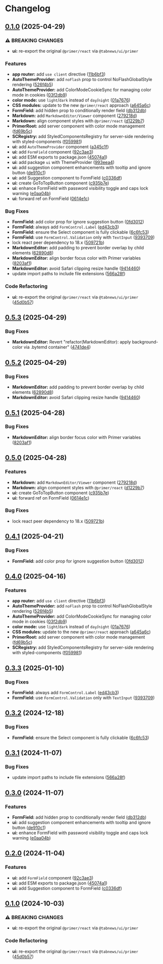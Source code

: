 # Changelog

## [0.1.0](https://github.com/aprendendofelipe/tabnews/compare/ui-v0.5.3...ui-v0.1.0) (2025-04-29)


### ⚠ BREAKING CHANGES

* **ui:** re-export the original `@primer/react` via `@tabnews/ui/primer`

### Features

* **app router:** add `use client` directive ([11b6bf3](https://github.com/aprendendofelipe/tabnews/commit/11b6bf394165bcf10bba727b9900f683b38e5151))
* **AutoThemeProvider:** add `noFlash` prop to control NoFlashGlobalStyle rendering ([526f4b5](https://github.com/aprendendofelipe/tabnews/commit/526f4b582860efea30ff1038d85e809deef97228))
* **AutoThemeProvider:** add ColorModeCookieSync for managing color mode in cookies ([03f2db9](https://github.com/aprendendofelipe/tabnews/commit/03f2db9bf2469237c7d79260034845bf4a50de37))
* **color mode:** use `light`/`dark` instead of `day`/`night` ([01a7676](https://github.com/aprendendofelipe/tabnews/commit/01a7676c291bd8e7ac5a1c183c2288f75dfe5e4a))
* **CSS modules:** update to the new `@primer/react` approach ([a645a6c](https://github.com/aprendendofelipe/tabnews/commit/a645a6c6ffdc17862bdabd8e653c88626575981d))
* **FormField:** add hidden prop to conditionally render field ([db312db](https://github.com/aprendendofelipe/tabnews/commit/db312db5b8a12a0aa5f950a432569335bd87918e))
* **Markdown:** add `MarkdownEditor/Viewer` component ([279218d](https://github.com/aprendendofelipe/tabnews/commit/279218de3cee983d5f10ee8687ca4edbc92703d1))
* **Markdown:** align component styles with `@primer/react` ([d1229b7](https://github.com/aprendendofelipe/tabnews/commit/d1229b77936ccf5d6be536aa4e2b30fe4b8d0069))
* **PrimerRoot:** add server component with color mode management ([fd69b5c](https://github.com/aprendendofelipe/tabnews/commit/fd69b5c9439df452afee2b92d0dbc29d2b6e2948))
* **SCRegistry:** add StyledComponentsRegistry for server-side rendering with styled-components ([f059981](https://github.com/aprendendofelipe/tabnews/commit/f0599813bfed8ffd60bfbcd51512d9668393c99a))
* **ui:** add `AutoThemeProvider` component ([a345c1f](https://github.com/aprendendofelipe/tabnews/commit/a345c1fb7c2ef08ade34eddeebfb63197c329f5c))
* **ui:** add `FormField` component ([92c3ae3](https://github.com/aprendendofelipe/tabnews/commit/92c3ae380463bd47eb5da6fba4e61002423218b0))
* **ui:** add ESM exports to package.json ([45074a1](https://github.com/aprendendofelipe/tabnews/commit/45074a1d75ede3c3eecff57a50338e79fc69220c))
* **ui:** add package `ui` with ThemeProvider ([993eea4](https://github.com/aprendendofelipe/tabnews/commit/993eea4f3ebbb61f6e20e9df03ca7ad3c99ee2e8))
* **ui:** add suggestion component enhancements with tooltip and ignore button ([de910c1](https://github.com/aprendendofelipe/tabnews/commit/de910c1f44d5f901bca1af51ca3b5cc69685f8eb))
* **ui:** add Suggestion component to FormField ([c0336df](https://github.com/aprendendofelipe/tabnews/commit/c0336df71191302075347810c8abc81c6bba6ce4))
* **ui:** create GoToTopButton component ([c935b7e](https://github.com/aprendendofelipe/tabnews/commit/c935b7ec581a18ce01046b2440c1dccaee7c2bb8))
* **ui:** enhance FormField with password visibility toggle and caps lock warning ([e0aa04b](https://github.com/aprendendofelipe/tabnews/commit/e0aa04b26ccd4503db7eec5ab8b15962d3be1553))
* **ui:** forward ref on FormField ([0614e1c](https://github.com/aprendendofelipe/tabnews/commit/0614e1c6f816c75377457ca60465eb98e0ee4d9c))


### Bug Fixes

* **FormField:** add color prop for ignore suggestion button ([0fd3012](https://github.com/aprendendofelipe/tabnews/commit/0fd3012cd4f7a1b1a364189d8702717424b909a1))
* **FormField:** always add `FormControl.Label` ([ed43cb3](https://github.com/aprendendofelipe/tabnews/commit/ed43cb385404fa613ea2d4943df036fd8d5fff23))
* **FormField:** ensure the Select component is fully clickable ([6c6fc53](https://github.com/aprendendofelipe/tabnews/commit/6c6fc53192909d8905a0acece309a125486f05fa))
* **FormField:** use `FormControl.Validation` only with `TextInput` ([9393709](https://github.com/aprendendofelipe/tabnews/commit/9393709ffa49f72fca77d594e833ffed7c0e5475))
* lock react peer dependency to 18.x ([509721b](https://github.com/aprendendofelipe/tabnews/commit/509721b5847c68d07ff43dd2a2d0fccf71caab4b))
* **MarkdownEditor:** add padding to prevent border overlap by child elements ([62890d8](https://github.com/aprendendofelipe/tabnews/commit/62890d85ddb7e1f41392d6a4f6db5b28f2df2022))
* **MarkdownEditor:** align border focus color with Primer variables ([8203af1](https://github.com/aprendendofelipe/tabnews/commit/8203af16970b4f0ccfe27b96eadece4386df5208))
* **MarkdownEditor:** avoid Safari clipping resize handle ([9414460](https://github.com/aprendendofelipe/tabnews/commit/9414460b2537ce3bb99465bbfa99f8a7bd20cb04))
* update import paths to include file extensions ([566a28f](https://github.com/aprendendofelipe/tabnews/commit/566a28f1cc9a760c521c86752a79564ac56533de))


### Code Refactoring

* **ui:** re-export the original `@primer/react` via `@tabnews/ui/primer` ([45d0b57](https://github.com/aprendendofelipe/tabnews/commit/45d0b57e5da176490e35478b35478c39914d7507))

## [0.5.3](https://github.com/aprendendofelipe/tabnews/compare/ui-v0.5.2...ui-v0.5.3) (2025-04-29)


### Bug Fixes

* **MarkdownEditor:** Revert "refactor(MarkdownEditor): apply background-color via .bytemd container" ([4741de4](https://github.com/aprendendofelipe/tabnews/commit/4741de4a6f1d76765906c79cf7acb85cd27d610d))

## [0.5.2](https://github.com/aprendendofelipe/tabnews/compare/ui-v0.5.1...ui-v0.5.2) (2025-04-29)


### Bug Fixes

* **MarkdownEditor:** add padding to prevent border overlap by child elements ([62890d8](https://github.com/aprendendofelipe/tabnews/commit/62890d85ddb7e1f41392d6a4f6db5b28f2df2022))
* **MarkdownEditor:** avoid Safari clipping resize handle ([9414460](https://github.com/aprendendofelipe/tabnews/commit/9414460b2537ce3bb99465bbfa99f8a7bd20cb04))

## [0.5.1](https://github.com/aprendendofelipe/tabnews/compare/ui-v0.5.0...ui-v0.5.1) (2025-04-28)


### Bug Fixes

* **MarkdownEditor:** align border focus color with Primer variables ([8203af1](https://github.com/aprendendofelipe/tabnews/commit/8203af16970b4f0ccfe27b96eadece4386df5208))

## [0.5.0](https://github.com/aprendendofelipe/tabnews/compare/ui-v0.4.1...ui-v0.5.0) (2025-04-28)


### Features

* **Markdown:** add `MarkdownEditor/Viewer` component ([279218d](https://github.com/aprendendofelipe/tabnews/commit/279218de3cee983d5f10ee8687ca4edbc92703d1))
* **Markdown:** align component styles with `@primer/react` ([d1229b7](https://github.com/aprendendofelipe/tabnews/commit/d1229b77936ccf5d6be536aa4e2b30fe4b8d0069))
* **ui:** create GoToTopButton component ([c935b7e](https://github.com/aprendendofelipe/tabnews/commit/c935b7ec581a18ce01046b2440c1dccaee7c2bb8))
* **ui:** forward ref on FormField ([0614e1c](https://github.com/aprendendofelipe/tabnews/commit/0614e1c6f816c75377457ca60465eb98e0ee4d9c))


### Bug Fixes

* lock react peer dependency to 18.x ([509721b](https://github.com/aprendendofelipe/tabnews/commit/509721b5847c68d07ff43dd2a2d0fccf71caab4b))

## [0.4.1](https://github.com/aprendendofelipe/tabnews/compare/ui-v0.4.0...ui-v0.4.1) (2025-04-21)


### Bug Fixes

* **FormField:** add color prop for ignore suggestion button ([0fd3012](https://github.com/aprendendofelipe/tabnews/commit/0fd3012cd4f7a1b1a364189d8702717424b909a1))

## [0.4.0](https://github.com/aprendendofelipe/tabnews/compare/ui-v0.3.3...ui-v0.4.0) (2025-04-16)


### Features

* **app router:** add `use client` directive ([11b6bf3](https://github.com/aprendendofelipe/tabnews/commit/11b6bf394165bcf10bba727b9900f683b38e5151))
* **AutoThemeProvider:** add `noFlash` prop to control NoFlashGlobalStyle rendering ([526f4b5](https://github.com/aprendendofelipe/tabnews/commit/526f4b582860efea30ff1038d85e809deef97228))
* **AutoThemeProvider:** add ColorModeCookieSync for managing color mode in cookies ([03f2db9](https://github.com/aprendendofelipe/tabnews/commit/03f2db9bf2469237c7d79260034845bf4a50de37))
* **color mode:** use `light`/`dark` instead of `day`/`night` ([01a7676](https://github.com/aprendendofelipe/tabnews/commit/01a7676c291bd8e7ac5a1c183c2288f75dfe5e4a))
* **CSS modules:** update to the new `@primer/react` approach ([a645a6c](https://github.com/aprendendofelipe/tabnews/commit/a645a6c6ffdc17862bdabd8e653c88626575981d))
* **PrimerRoot:** add server component with color mode management ([fd69b5c](https://github.com/aprendendofelipe/tabnews/commit/fd69b5c9439df452afee2b92d0dbc29d2b6e2948))
* **SCRegistry:** add StyledComponentsRegistry for server-side rendering with styled-components ([f059981](https://github.com/aprendendofelipe/tabnews/commit/f0599813bfed8ffd60bfbcd51512d9668393c99a))

## [0.3.3](https://github.com/aprendendofelipe/tabnews/compare/ui-v0.3.2...ui-v0.3.3) (2025-01-10)


### Bug Fixes

* **FormField:** always add `FormControl.Label` ([ed43cb3](https://github.com/aprendendofelipe/tabnews/commit/ed43cb385404fa613ea2d4943df036fd8d5fff23))
* **FormField:** use `FormControl.Validation` only with `TextInput` ([9393709](https://github.com/aprendendofelipe/tabnews/commit/9393709ffa49f72fca77d594e833ffed7c0e5475))

## [0.3.2](https://github.com/aprendendofelipe/tabnews/compare/ui-v0.3.1...ui-v0.3.2) (2024-12-18)


### Bug Fixes

* **FormField:** ensure the Select component is fully clickable ([6c6fc53](https://github.com/aprendendofelipe/tabnews/commit/6c6fc53192909d8905a0acece309a125486f05fa))

## [0.3.1](https://github.com/aprendendofelipe/tabnews/compare/ui-v0.3.0...ui-v0.3.1) (2024-11-07)


### Bug Fixes

* update import paths to include file extensions ([566a28f](https://github.com/aprendendofelipe/tabnews/commit/566a28f1cc9a760c521c86752a79564ac56533de))

## [0.3.0](https://github.com/aprendendofelipe/tabnews/compare/ui-v0.2.0...ui-v0.3.0) (2024-11-07)


### Features

* **FormField:** add hidden prop to conditionally render field ([db312db](https://github.com/aprendendofelipe/tabnews/commit/db312db5b8a12a0aa5f950a432569335bd87918e))
* **ui:** add suggestion component enhancements with tooltip and ignore button ([de910c1](https://github.com/aprendendofelipe/tabnews/commit/de910c1f44d5f901bca1af51ca3b5cc69685f8eb))
* **ui:** enhance FormField with password visibility toggle and caps lock warning ([e0aa04b](https://github.com/aprendendofelipe/tabnews/commit/e0aa04b26ccd4503db7eec5ab8b15962d3be1553))

## [0.2.0](https://github.com/aprendendofelipe/tabnews/compare/ui-v0.1.0...ui-v0.2.0) (2024-11-04)


### Features

* **ui:** add `FormField` component ([92c3ae3](https://github.com/aprendendofelipe/tabnews/commit/92c3ae380463bd47eb5da6fba4e61002423218b0))
* **ui:** add ESM exports to package.json ([45074a1](https://github.com/aprendendofelipe/tabnews/commit/45074a1d75ede3c3eecff57a50338e79fc69220c))
* **ui:** add Suggestion component to FormField ([c0336df](https://github.com/aprendendofelipe/tabnews/commit/c0336df71191302075347810c8abc81c6bba6ce4))

## [0.1.0](https://github.com/aprendendofelipe/tabnews/compare/ui-v0.0.3...ui-v0.1.0) (2024-10-03)


### ⚠ BREAKING CHANGES

* **ui:** re-export the original `@primer/react` via `@tabnews/ui/primer`

### Code Refactoring

* **ui:** re-export the original `@primer/react` via `@tabnews/ui/primer` ([45d0b57](https://github.com/aprendendofelipe/tabnews/commit/45d0b57e5da176490e35478b35478c39914d7507))
